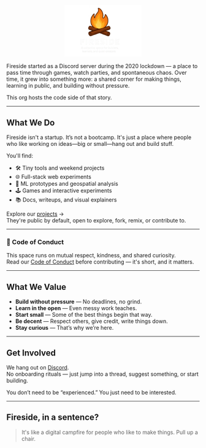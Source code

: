 <p align="center">
  <img src="banner-transparent.png" alt="Fireside logo" width="40%"/>
</p>

Fireside started as a Discord server during the 2020 lockdown — a place to pass time through games, watch parties, and spontaneous chaos. Over time, it grew into something more: a shared corner for making things, learning in public, and building without pressure.

This org hosts the code side of that story.

---

## What We Do

Fireside isn't a startup. It’s not a bootcamp. It's just a place where people who like working on ideas—big or small—hang out and build stuff.

You'll find:

- 🛠️ Tiny tools and weekend projects  
- 🌐 Full-stack web experiments  
- 🧠 ML prototypes and geospatial analysis  
- 🕹️ Games and interactive experiments  
- 📚 Docs, writeups, and visual explainers  

Explore our [projects](https://github.com/orgs/TheFireside/repositories) →  
They're public by default, open to explore, fork, remix, or contribute to.

---

### 📜 Code of Conduct

This space runs on mutual respect, kindness, and shared curiosity.  
Read our [Code of Conduct](./CODE_OF_CONDUCT.md) before contributing — it's short, and it matters.

---

## What We Value

- **Build without pressure** — No deadlines, no grind.
- **Learn in the open** — Even messy work teaches.
- **Start small** — Some of the best things begin that way.
- **Be decent** — Respect others, give credit, write things down.
- **Stay curious** — That’s why we’re here.

---

## Get Involved

We hang out on [Discord](https://discord.gg/WB9gxn7uke).  
No onboarding rituals — just jump into a thread, suggest something, or start building.

You don’t need to be “experienced.” You just need to be interested.

---

## Fireside, in a sentence?

> It's like a digital campfire for people who like to make things. Pull up a chair.
